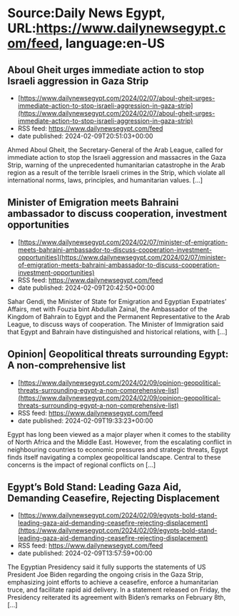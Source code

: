 # Source:Daily News Egypt, URL:https://www.dailynewsegypt.com/feed, language:en-US

## Aboul Gheit urges immediate action to stop Israeli aggression in Gaza Strip
 - [https://www.dailynewsegypt.com/2024/02/07/aboul-gheit-urges-immediate-action-to-stop-israeli-aggression-in-gaza-strip](https://www.dailynewsegypt.com/2024/02/07/aboul-gheit-urges-immediate-action-to-stop-israeli-aggression-in-gaza-strip)
 - RSS feed: https://www.dailynewsegypt.com/feed
 - date published: 2024-02-09T20:51:03+00:00

Ahmed Aboul Gheit, the Secretary-General of the Arab League, called for immediate action to stop the Israeli aggression and massacres in the Gaza Strip, warning of the unprecedented humanitarian catastrophe in the Arab region as a result of the terrible Israeli crimes in the Strip, which violate all international norms, laws, principles, and humanitarian values. [&#8230;]

## Minister of Emigration meets Bahraini ambassador to discuss cooperation, investment opportunities
 - [https://www.dailynewsegypt.com/2024/02/07/minister-of-emigration-meets-bahraini-ambassador-to-discuss-cooperation-investment-opportunities](https://www.dailynewsegypt.com/2024/02/07/minister-of-emigration-meets-bahraini-ambassador-to-discuss-cooperation-investment-opportunities)
 - RSS feed: https://www.dailynewsegypt.com/feed
 - date published: 2024-02-09T20:42:50+00:00

Sahar Gendi, the Minister of State for Emigration and Egyptian Expatriates’ Affairs, met with Fouzia bint Abdullah Zainal, the Ambassador of the Kingdom of Bahrain to Egypt and the Permanent Representative to the Arab League, to discuss ways of cooperation. The Minister of Immigration said that Egypt and Bahrain have distinguished and historical relations, with [&#8230;]

## Opinion| Geopolitical threats surrounding Egypt: A non-comprehensive list
 - [https://www.dailynewsegypt.com/2024/02/09/opinion-geopolitical-threats-surrounding-egypt-a-non-comprehensive-list](https://www.dailynewsegypt.com/2024/02/09/opinion-geopolitical-threats-surrounding-egypt-a-non-comprehensive-list)
 - RSS feed: https://www.dailynewsegypt.com/feed
 - date published: 2024-02-09T19:33:23+00:00

Egypt has long been viewed as a major player when it comes to the stability of North Africa and the Middle East. However, from the escalating conflict in neighbouring countries to economic pressures and strategic threats, Egypt finds itself navigating a complex geopolitical landscape. Central to these concerns is the impact of regional conflicts on [&#8230;]

## Egypt’s Bold Stand: Leading Gaza Aid, Demanding Ceasefire, Rejecting Displacement
 - [https://www.dailynewsegypt.com/2024/02/09/egypts-bold-stand-leading-gaza-aid-demanding-ceasefire-rejecting-displacement](https://www.dailynewsegypt.com/2024/02/09/egypts-bold-stand-leading-gaza-aid-demanding-ceasefire-rejecting-displacement)
 - RSS feed: https://www.dailynewsegypt.com/feed
 - date published: 2024-02-09T13:57:59+00:00

The Egyptian Presidency said it fully supports the statements of US President Joe Biden regarding the ongoing crisis in the Gaza Strip, emphasizing joint efforts to achieve a ceasefire, enforce a humanitarian truce, and facilitate rapid aid delivery. In a statement released on Friday, the Presidency reiterated its agreement with Biden&#8217;s remarks on February 8th, [&#8230;]

